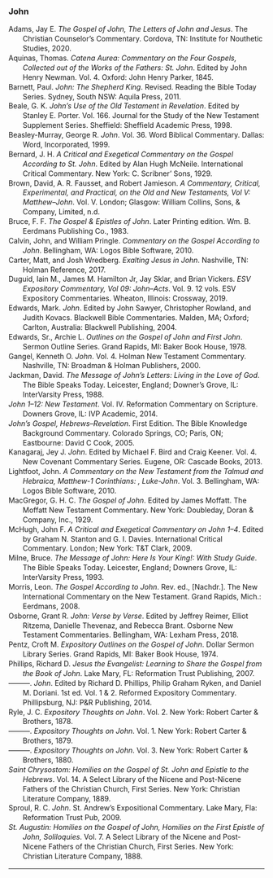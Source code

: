 ### John

<div class="csl-bib-body" style="line-height: 1.35; margin-left: 2em; text-indent:-2em;">
  <div class="csl-entry">Adams, Jay E. <i>The Gospel of John, The Letters of John and Jesus</i>. The Christian Counselor’s Commentary. Cordova, TN: Institute for Nouthetic Studies, 2020.</div>
  <span class="Z3988" title="url_ver=Z39.88-2004&amp;ctx_ver=Z39.88-2004&amp;rfr_id=info%3Asid%2Fzotero.org%3A2&amp;rft_val_fmt=info%3Aofi%2Ffmt%3Akev%3Amtx%3Abook&amp;rft.genre=book&amp;rft.btitle=The%20Gospel%20of%20John%2C%20The%20Letters%20of%20John%20and%20Jesus&amp;rft.place=Cordova%2C%20TN&amp;rft.publisher=Institute%20for%20Nouthetic%20Studies&amp;rft.series=The%20Christian%20Counselor%E2%80%99s%20Commentary&amp;rft.aufirst=Jay%20E.&amp;rft.aulast=Adams&amp;rft.au=Jay%20E.%20Adams&amp;rft.date=2020"></span>
  <div class="csl-entry">Aquinas, Thomas. <i>Catena Aurea: Commentary on the Four Gospels, Collected out of the Works of the Fathers: St. John</i>. Edited by John Henry Newman. Vol. 4. Oxford: John Henry Parker, 1845.</div>
  <span class="Z3988" title="url_ver=Z39.88-2004&amp;ctx_ver=Z39.88-2004&amp;rfr_id=info%3Asid%2Fzotero.org%3A2&amp;rft_val_fmt=info%3Aofi%2Ffmt%3Akev%3Amtx%3Abook&amp;rft.genre=book&amp;rft.btitle=Catena%20Aurea%3A%20Commentary%20on%20the%20Four%20Gospels%2C%20Collected%20out%20of%20the%20Works%20of%20the%20Fathers%3A%20St.%20John&amp;rft.place=Oxford&amp;rft.publisher=John%20Henry%20Parker&amp;rft.aufirst=Thomas&amp;rft.aulast=Aquinas&amp;rft.au=Thomas%20Aquinas&amp;rft.au=John%20Henry%20Newman&amp;rft.date=1845"></span>
  <div class="csl-entry">Barnett, Paul. <i>John: The Shepherd King</i>. Revised. Reading the Bible Today Series. Sydney, South NSW: Aquila Press, 2011.</div>
  <span class="Z3988" title="url_ver=Z39.88-2004&amp;ctx_ver=Z39.88-2004&amp;rfr_id=info%3Asid%2Fzotero.org%3A2&amp;rft_val_fmt=info%3Aofi%2Ffmt%3Akev%3Amtx%3Abook&amp;rft.genre=book&amp;rft.btitle=John%3A%20The%20Shepherd%20King&amp;rft.place=Sydney%2C%20South%20NSW&amp;rft.publisher=Aquila%20Press&amp;rft.edition=Revised&amp;rft.series=Reading%20the%20Bible%20Today%20Series&amp;rft.aufirst=Paul&amp;rft.aulast=Barnett&amp;rft.au=Paul%20Barnett&amp;rft.date=2011"></span>
  <div class="csl-entry">Beale, G. K. <i>John’s Use of the Old Testament in Revelation</i>. Edited by Stanley E. Porter. Vol. 166. Journal for the Study of the New Testament Supplement Series. Sheffield: Sheffield Academic Press, 1998.</div>
  <span class="Z3988" title="url_ver=Z39.88-2004&amp;ctx_ver=Z39.88-2004&amp;rfr_id=info%3Asid%2Fzotero.org%3A2&amp;rft_val_fmt=info%3Aofi%2Ffmt%3Akev%3Amtx%3Abook&amp;rft.genre=book&amp;rft.btitle=John%E2%80%99s%20Use%20of%20the%20Old%20Testament%20in%20Revelation&amp;rft.place=Sheffield&amp;rft.publisher=Sheffield%20Academic%20Press&amp;rft.series=Journal%20for%20the%20Study%20of%20the%20New%20Testament%20Supplement%20Series&amp;rft.aufirst=G.%20K.&amp;rft.aulast=Beale&amp;rft.au=G.%20K.%20Beale&amp;rft.au=Stanley%20E.%20Porter&amp;rft.date=1998"></span>
  <div class="csl-entry">Beasley-Murray, George R. <i>John</i>. Vol. 36. Word Biblical Commentary. Dallas: Word, Incorporated, 1999.</div>
  <span class="Z3988" title="url_ver=Z39.88-2004&amp;ctx_ver=Z39.88-2004&amp;rfr_id=info%3Asid%2Fzotero.org%3A2&amp;rft_val_fmt=info%3Aofi%2Ffmt%3Akev%3Amtx%3Abook&amp;rft.genre=book&amp;rft.btitle=John&amp;rft.place=Dallas&amp;rft.publisher=Word%2C%20Incorporated&amp;rft.series=Word%20Biblical%20Commentary&amp;rft.aufirst=George%20R.&amp;rft.aulast=Beasley-Murray&amp;rft.au=George%20R.%20Beasley-Murray&amp;rft.date=1999"></span>
  <div class="csl-entry">Bernard, J. H. <i>A Critical and Exegetical Commentary on the Gospel According to St. John</i>. Edited by Alan Hugh McNeile. International Critical Commentary. New York: C. Scribner’ Sons, 1929.</div>
  <span class="Z3988" title="url_ver=Z39.88-2004&amp;ctx_ver=Z39.88-2004&amp;rfr_id=info%3Asid%2Fzotero.org%3A2&amp;rft_val_fmt=info%3Aofi%2Ffmt%3Akev%3Amtx%3Abook&amp;rft.genre=book&amp;rft.btitle=A%20critical%20and%20exegetical%20commentary%20on%20the%20Gospel%20according%20to%20St.%20John&amp;rft.place=New%20York&amp;rft.publisher=C.%20Scribner%E2%80%99%20Sons&amp;rft.series=International%20Critical%20Commentary&amp;rft.aufirst=J.%20H.&amp;rft.aulast=Bernard&amp;rft.au=J.%20H.%20Bernard&amp;rft.au=Alan%20Hugh%20McNeile&amp;rft.date=1929"></span>
  <div class="csl-entry">Brown, David, A. R. Fausset, and Robert Jamieson. <i>A Commentary, Critical, Experimental, and Practical, on the Old and New Testaments, Vol V: Matthew–John</i>. Vol. V. London; Glasgow: William Collins, Sons, &amp; Company, Limited, n.d.</div>
  <span class="Z3988" title="url_ver=Z39.88-2004&amp;ctx_ver=Z39.88-2004&amp;rfr_id=info%3Asid%2Fzotero.org%3A2&amp;rft_val_fmt=info%3Aofi%2Ffmt%3Akev%3Amtx%3Abook&amp;rft.genre=book&amp;rft.btitle=A%20Commentary%2C%20Critical%2C%20Experimental%2C%20and%20Practical%2C%20on%20the%20Old%20and%20New%20Testaments%2C%20Vol%20V%3A%20Matthew%E2%80%93John&amp;rft.place=London%3B%20Glasgow&amp;rft.publisher=William%20Collins%2C%20Sons%2C%20%26%20Company%2C%20Limited&amp;rft.aufirst=David&amp;rft.aulast=Brown&amp;rft.au=David%20Brown&amp;rft.au=A.%20R.%20Fausset&amp;rft.au=Robert%20Jamieson"></span>
  <div class="csl-entry">Bruce, F. F. <i>The Gospel &amp; Epistles of John</i>. Later Printing edition. Wm. B. Eerdmans Publishing Co., 1983.</div>
  <span class="Z3988" title="url_ver=Z39.88-2004&amp;ctx_ver=Z39.88-2004&amp;rfr_id=info%3Asid%2Fzotero.org%3A2&amp;rft_id=urn%3Aisbn%3A978-0-8028-4915-1&amp;rft_val_fmt=info%3Aofi%2Ffmt%3Akev%3Amtx%3Abook&amp;rft.genre=book&amp;rft.btitle=The%20Gospel%20%26%20Epistles%20of%20John&amp;rft.publisher=Wm.%20B.%20Eerdmans%20Publishing%20Co.&amp;rft.edition=Later%20Printing%20edition&amp;rft.aufirst=F.%20F.&amp;rft.aulast=Bruce&amp;rft.au=F.%20F.%20Bruce&amp;rft.date=1983-01-01&amp;rft.tpages=588&amp;rft.isbn=978-0-8028-4915-1&amp;rft.language=English"></span>
  <div class="csl-entry">Calvin, John, and William Pringle. <i>Commentary on the Gospel According to John</i>. Bellingham, WA: Logos Bible Software, 2010.</div>
  <span class="Z3988" title="url_ver=Z39.88-2004&amp;ctx_ver=Z39.88-2004&amp;rfr_id=info%3Asid%2Fzotero.org%3A2&amp;rft_val_fmt=info%3Aofi%2Ffmt%3Akev%3Amtx%3Abook&amp;rft.genre=book&amp;rft.btitle=Commentary%20on%20the%20Gospel%20according%20to%20John&amp;rft.place=Bellingham%2C%20WA&amp;rft.publisher=Logos%20Bible%20Software&amp;rft.aufirst=John&amp;rft.aulast=Calvin&amp;rft.au=John%20Calvin&amp;rft.au=William%20Pringle&amp;rft.date=2010"></span>
  <div class="csl-entry">Carter, Matt, and Josh Wredberg. <i>Exalting Jesus in John</i>. Nashville, TN: Holman Reference, 2017.</div>
  <span class="Z3988" title="url_ver=Z39.88-2004&amp;ctx_ver=Z39.88-2004&amp;rfr_id=info%3Asid%2Fzotero.org%3A2&amp;rft_val_fmt=info%3Aofi%2Ffmt%3Akev%3Amtx%3Abook&amp;rft.genre=book&amp;rft.btitle=Exalting%20Jesus%20in%20John&amp;rft.place=Nashville%2C%20TN&amp;rft.publisher=Holman%20Reference&amp;rft.aufirst=Matt&amp;rft.aulast=Carter&amp;rft.au=Matt%20Carter&amp;rft.au=Josh%20Wredberg&amp;rft.date=2017"></span>
  <div class="csl-entry">Duguid, Iain M., James M. Hamilton Jr, Jay Sklar, and Brian Vickers. <i>ESV Expository Commentary, Vol 09: John–Acts</i>. Vol. 9. 12 vols. ESV Expository Commentaries. Wheaton, Illinois: Crossway, 2019.</div>
  <span class="Z3988" title="url_ver=Z39.88-2004&amp;ctx_ver=Z39.88-2004&amp;rfr_id=info%3Asid%2Fzotero.org%3A2&amp;rft_id=urn%3Aisbn%3A978-1-4335-4660-0&amp;rft_val_fmt=info%3Aofi%2Ffmt%3Akev%3Amtx%3Abook&amp;rft.genre=book&amp;rft.btitle=ESV%20Expository%20Commentary%2C%20Vol%2009%3A%20John%E2%80%93Acts&amp;rft.place=Wheaton%2C%20Illinois&amp;rft.publisher=Crossway&amp;rft.series=ESV%20Expository%20Commentaries&amp;rft.aufirst=Iain%20M.&amp;rft.aulast=Duguid&amp;rft.au=Iain%20M.%20Duguid&amp;rft.au=James%20M.%20Hamilton%20Jr&amp;rft.au=Jay%20Sklar&amp;rft.au=Brian%20Vickers&amp;rft.date=2019-10-03&amp;rft.tpages=608&amp;rft.isbn=978-1-4335-4660-0&amp;rft.language=English"></span>
  <div class="csl-entry">Edwards, Mark. <i>John</i>. Edited by John Sawyer, Christopher Rowland, and Judith Kovacs. Blackwell Bible Commentaries. Malden, MA; Oxford; Carlton, Australia: Blackwell Publishing, 2004.</div>
  <span class="Z3988" title="url_ver=Z39.88-2004&amp;ctx_ver=Z39.88-2004&amp;rfr_id=info%3Asid%2Fzotero.org%3A2&amp;rft_val_fmt=info%3Aofi%2Ffmt%3Akev%3Amtx%3Abook&amp;rft.genre=book&amp;rft.btitle=John&amp;rft.place=Malden%2C%20MA%3B%20Oxford%3B%20Carlton%2C%20Australia&amp;rft.publisher=Blackwell%20Publishing&amp;rft.series=Blackwell%20Bible%20Commentaries&amp;rft.aufirst=Mark&amp;rft.aulast=Edwards&amp;rft.au=Mark%20Edwards&amp;rft.au=John%20Sawyer&amp;rft.au=Christopher%20Rowland&amp;rft.au=Judith%20Kovacs&amp;rft.date=2004"></span>
  <div class="csl-entry">Edwards, Sr., Archie L. <i>Outlines on the Gospel of John and First John</i>. Sermon Outline Series. Grand Rapids, MI: Baker Book House, 1978.</div>
  <span class="Z3988" title="url_ver=Z39.88-2004&amp;ctx_ver=Z39.88-2004&amp;rfr_id=info%3Asid%2Fzotero.org%3A2&amp;rft_val_fmt=info%3Aofi%2Ffmt%3Akev%3Amtx%3Abook&amp;rft.genre=book&amp;rft.btitle=Outlines%20on%20the%20Gospel%20of%20John%20and%20First%20John&amp;rft.place=Grand%20Rapids%2C%20MI&amp;rft.publisher=Baker%20Book%20House&amp;rft.series=Sermon%20Outline%20Series&amp;rft.aufirst=Sr.%2C%20Archie%20L.&amp;rft.aulast=Edwards&amp;rft.au=Sr.%2C%20Archie%20L.%20Edwards&amp;rft.date=1978"></span>
  <div class="csl-entry">Gangel, Kenneth O. <i>John</i>. Vol. 4. Holman New Testament Commentary. Nashville, TN: Broadman &amp; Holman Publishers, 2000.</div>
  <span class="Z3988" title="url_ver=Z39.88-2004&amp;ctx_ver=Z39.88-2004&amp;rfr_id=info%3Asid%2Fzotero.org%3A2&amp;rft_val_fmt=info%3Aofi%2Ffmt%3Akev%3Amtx%3Abook&amp;rft.genre=book&amp;rft.btitle=John&amp;rft.place=Nashville%2C%20TN&amp;rft.publisher=Broadman%20%26%20Holman%20Publishers&amp;rft.series=Holman%20New%20Testament%20Commentary&amp;rft.aufirst=Kenneth%20O.&amp;rft.aulast=Gangel&amp;rft.au=Kenneth%20O.%20Gangel&amp;rft.date=2000"></span>
  <div class="csl-entry">Jackman, David. <i>The Message of John’s Letters: Living in the Love of God</i>. The Bible Speaks Today. Leicester, England; Downer’s Grove, IL: InterVarsity Press, 1988.</div>
  <span class="Z3988" title="url_ver=Z39.88-2004&amp;ctx_ver=Z39.88-2004&amp;rfr_id=info%3Asid%2Fzotero.org%3A2&amp;rft_val_fmt=info%3Aofi%2Ffmt%3Akev%3Amtx%3Abook&amp;rft.genre=book&amp;rft.btitle=The%20message%20of%20John%E2%80%99s%20letters%3A%20living%20in%20the%20love%20of%20God&amp;rft.place=Leicester%2C%20England%3B%20Downer%E2%80%99s%20Grove%2C%20IL&amp;rft.publisher=InterVarsity%20Press&amp;rft.series=The%20Bible%20Speaks%20Today&amp;rft.aufirst=David&amp;rft.aulast=Jackman&amp;rft.au=David%20Jackman&amp;rft.date=1988"></span>
  <div class="csl-entry"><i>John 1–12: New Testament</i>. Vol. IV. Reformation Commentary on Scripture. Downers Grove, IL: IVP Academic, 2014.</div>
  <span class="Z3988" title="url_ver=Z39.88-2004&amp;ctx_ver=Z39.88-2004&amp;rfr_id=info%3Asid%2Fzotero.org%3A2&amp;rft_val_fmt=info%3Aofi%2Ffmt%3Akev%3Amtx%3Abook&amp;rft.genre=book&amp;rft.btitle=John%201%E2%80%9312%3A%20New%20Testament&amp;rft.place=Downers%20Grove%2C%20IL&amp;rft.publisher=IVP%20Academic&amp;rft.series=Reformation%20Commentary%20on%20Scripture&amp;rft.date=2014"></span>
  <div class="csl-entry"><i>John’s Gospel, Hebrews–Revelation</i>. First Edition. The Bible Knowledge Background Commentary. Colorado Springs, CO; Paris, ON; Eastbourne: David C Cook, 2005.</div>
  <span class="Z3988" title="url_ver=Z39.88-2004&amp;ctx_ver=Z39.88-2004&amp;rfr_id=info%3Asid%2Fzotero.org%3A2&amp;rft_val_fmt=info%3Aofi%2Ffmt%3Akev%3Amtx%3Abook&amp;rft.genre=book&amp;rft.btitle=John%E2%80%99s%20Gospel%2C%20Hebrews%E2%80%93Revelation&amp;rft.place=Colorado%20Springs%2C%20CO%3B%20Paris%2C%20ON%3B%20Eastbourne&amp;rft.publisher=David%20C%20Cook&amp;rft.edition=First%20Edition&amp;rft.series=The%20Bible%20Knowledge%20Background%20Commentary&amp;rft.date=2005"></span>
  <div class="csl-entry">Kanagaraj, Jey J. <i>John</i>. Edited by Michael F. Bird and Craig Keener. Vol. 4. New Covenant Commentary Series. Eugene, OR: Cascade Books, 2013.</div>
  <span class="Z3988" title="url_ver=Z39.88-2004&amp;ctx_ver=Z39.88-2004&amp;rfr_id=info%3Asid%2Fzotero.org%3A2&amp;rft_val_fmt=info%3Aofi%2Ffmt%3Akev%3Amtx%3Abook&amp;rft.genre=book&amp;rft.btitle=John&amp;rft.place=Eugene%2C%20OR&amp;rft.publisher=Cascade%20Books&amp;rft.series=New%20Covenant%20Commentary%20Series&amp;rft.aufirst=Jey%20J.&amp;rft.aulast=Kanagaraj&amp;rft.au=Jey%20J.%20Kanagaraj&amp;rft.au=Michael%20F.%20Bird&amp;rft.au=Craig%20Keener&amp;rft.date=2013"></span>
  <div class="csl-entry">Lightfoot, John. <i>A Commentary on the New Testament from the Talmud and Hebraica, Matthew-1 Corinthians: , Luke-John</i>. Vol. 3. Bellingham, WA: Logos Bible Software, 2010.</div>
  <span class="Z3988" title="url_ver=Z39.88-2004&amp;ctx_ver=Z39.88-2004&amp;rfr_id=info%3Asid%2Fzotero.org%3A2&amp;rft_val_fmt=info%3Aofi%2Ffmt%3Akev%3Amtx%3Abook&amp;rft.genre=book&amp;rft.btitle=A%20Commentary%20on%20the%20New%20Testament%20from%20the%20Talmud%20and%20Hebraica%2C%20Matthew-1%20Corinthians%3A%20%2C%20Luke-John&amp;rft.place=Bellingham%2C%20WA&amp;rft.publisher=Logos%20Bible%20Software&amp;rft.aufirst=John&amp;rft.aulast=Lightfoot&amp;rft.au=John%20Lightfoot&amp;rft.date=2010"></span>
  <div class="csl-entry">MacGregor, G. H. C. <i>The Gospel of John</i>. Edited by James Moffatt. The Moffatt New Testament Commentary. New York: Doubleday, Doran &amp; Company, Inc., 1929.</div>
  <span class="Z3988" title="url_ver=Z39.88-2004&amp;ctx_ver=Z39.88-2004&amp;rfr_id=info%3Asid%2Fzotero.org%3A2&amp;rft_val_fmt=info%3Aofi%2Ffmt%3Akev%3Amtx%3Abook&amp;rft.genre=book&amp;rft.btitle=The%20Gospel%20of%20John&amp;rft.place=New%20York&amp;rft.publisher=Doubleday%2C%20Doran%20%26%20Company%2C%20Inc.&amp;rft.series=The%20Moffatt%20New%20Testament%20Commentary&amp;rft.aufirst=G.%20H.%20C.&amp;rft.aulast=MacGregor&amp;rft.au=G.%20H.%20C.%20MacGregor&amp;rft.au=James%20Moffatt&amp;rft.date=1929"></span>
  <div class="csl-entry">McHugh, John F. <i>A Critical and Exegetical Commentary on John 1–4</i>. Edited by Graham N. Stanton and G. I. Davies. International Critical Commentary. London; New York: T&amp;T Clark, 2009.</div>
  <span class="Z3988" title="url_ver=Z39.88-2004&amp;ctx_ver=Z39.88-2004&amp;rfr_id=info%3Asid%2Fzotero.org%3A2&amp;rft_val_fmt=info%3Aofi%2Ffmt%3Akev%3Amtx%3Abook&amp;rft.genre=book&amp;rft.btitle=A%20Critical%20and%20Exegetical%20Commentary%20on%20John%201%E2%80%934&amp;rft.place=London%3B%20New%20York&amp;rft.publisher=T%26T%20Clark&amp;rft.series=International%20Critical%20Commentary&amp;rft.aufirst=John%20F.&amp;rft.aulast=McHugh&amp;rft.au=John%20F.%20McHugh&amp;rft.au=Graham%20N.%20Stanton&amp;rft.au=G.%20I.%20Davies&amp;rft.date=2009"></span>
  <div class="csl-entry">Milne, Bruce. <i>The Message of John: Here Is Your King!: With Study Guide</i>. The Bible Speaks Today. Leicester, England; Downers Grove, IL: InterVarsity Press, 1993.</div>
  <span class="Z3988" title="url_ver=Z39.88-2004&amp;ctx_ver=Z39.88-2004&amp;rfr_id=info%3Asid%2Fzotero.org%3A2&amp;rft_val_fmt=info%3Aofi%2Ffmt%3Akev%3Amtx%3Abook&amp;rft.genre=book&amp;rft.btitle=The%20message%20of%20John%3A%20here%20is%20your%20king!%3A%20with%20study%20guide&amp;rft.place=Leicester%2C%20England%3B%20Downers%20Grove%2C%20IL&amp;rft.publisher=InterVarsity%20Press&amp;rft.series=The%20Bible%20Speaks%20Today&amp;rft.aufirst=Bruce&amp;rft.aulast=Milne&amp;rft.au=Bruce%20Milne&amp;rft.date=1993"></span>
  <div class="csl-entry">Morris, Leon. <i>The Gospel According to John</i>. Rev. ed., [Nachdr.]. The New International Commentary on the New Testament. Grand Rapids, Mich.: Eerdmans, 2008.</div>
  <span class="Z3988" title="url_ver=Z39.88-2004&amp;ctx_ver=Z39.88-2004&amp;rfr_id=info%3Asid%2Fzotero.org%3A2&amp;rft_id=urn%3Aisbn%3A978-0-8028-2504-9&amp;rft_val_fmt=info%3Aofi%2Ffmt%3Akev%3Amtx%3Abook&amp;rft.genre=book&amp;rft.btitle=The%20Gospel%20according%20to%20John&amp;rft.place=Grand%20Rapids%2C%20Mich.&amp;rft.publisher=Eerdmans&amp;rft.edition=Rev.%20ed.%2C%20%5BNachdr.%5D&amp;rft.series=The%20new%20international%20commentary%20on%20the%20New%20Testament&amp;rft.aufirst=Leon&amp;rft.aulast=Morris&amp;rft.au=Leon%20Morris&amp;rft.date=2008&amp;rft.tpages=824&amp;rft.isbn=978-0-8028-2504-9&amp;rft.language=eng"></span>
  <div class="csl-entry">Osborne, Grant R. <i>John: Verse by Verse</i>. Edited by Jeffrey Reimer, Elliot Ritzema, Danielle Thevenaz, and Rebecca Brant. Osborne New Testament Commentaries. Bellingham, WA: Lexham Press, 2018.</div>
  <span class="Z3988" title="url_ver=Z39.88-2004&amp;ctx_ver=Z39.88-2004&amp;rfr_id=info%3Asid%2Fzotero.org%3A2&amp;rft_val_fmt=info%3Aofi%2Ffmt%3Akev%3Amtx%3Abook&amp;rft.genre=book&amp;rft.btitle=John%3A%20Verse%20by%20Verse&amp;rft.place=Bellingham%2C%20WA&amp;rft.publisher=Lexham%20Press&amp;rft.series=Osborne%20New%20Testament%20Commentaries&amp;rft.aufirst=Grant%20R.&amp;rft.aulast=Osborne&amp;rft.au=Grant%20R.%20Osborne&amp;rft.au=Jeffrey%20Reimer&amp;rft.au=Elliot%20Ritzema&amp;rft.au=Danielle%20Thevenaz&amp;rft.au=Rebecca%20Brant&amp;rft.date=2018"></span>
  <div class="csl-entry">Pentz, Croft M. <i>Expository Outlines on the Gospel of John</i>. Dollar Sermon Library Series. Grand Rapids, MI: Baker Book House, 1974.</div>
  <span class="Z3988" title="url_ver=Z39.88-2004&amp;ctx_ver=Z39.88-2004&amp;rfr_id=info%3Asid%2Fzotero.org%3A2&amp;rft_val_fmt=info%3Aofi%2Ffmt%3Akev%3Amtx%3Abook&amp;rft.genre=book&amp;rft.btitle=Expository%20Outlines%20on%20the%20Gospel%20of%20John&amp;rft.place=Grand%20Rapids%2C%20MI&amp;rft.publisher=Baker%20Book%20House&amp;rft.series=Dollar%20Sermon%20Library%20Series&amp;rft.aufirst=Croft%20M.&amp;rft.aulast=Pentz&amp;rft.au=Croft%20M.%20Pentz&amp;rft.date=1974"></span>
  <div class="csl-entry">Phillips, Richard D. <i>Jesus the Evangelist: Learning to Share the Gospel from the Book of John</i>. Lake Mary, FL: Reformation Trust Publishing, 2007.</div>
  <span class="Z3988" title="url_ver=Z39.88-2004&amp;ctx_ver=Z39.88-2004&amp;rfr_id=info%3Asid%2Fzotero.org%3A2&amp;rft_val_fmt=info%3Aofi%2Ffmt%3Akev%3Amtx%3Abook&amp;rft.genre=book&amp;rft.btitle=Jesus%20the%20evangelist%3A%20Learning%20to%20Share%20the%20Gospel%20from%20the%20Book%20of%20John&amp;rft.place=Lake%20Mary%2C%20FL&amp;rft.publisher=Reformation%20Trust%20Publishing&amp;rft.aufirst=Richard%20D.&amp;rft.aulast=Phillips&amp;rft.au=Richard%20D.%20Phillips&amp;rft.date=2007"></span>
  <div class="csl-entry">———. <i>John</i>. Edited by Richard D. Phillips, Philip Graham Ryken, and Daniel M. Doriani. 1st ed. Vol. 1 &amp; 2. Reformed Expository Commentary. Phillipsburg, NJ: P&amp;R Publishing, 2014.</div>
  <span class="Z3988" title="url_ver=Z39.88-2004&amp;ctx_ver=Z39.88-2004&amp;rfr_id=info%3Asid%2Fzotero.org%3A2&amp;rft_val_fmt=info%3Aofi%2Ffmt%3Akev%3Amtx%3Abook&amp;rft.genre=book&amp;rft.btitle=John&amp;rft.place=Phillipsburg%2C%20NJ&amp;rft.publisher=P%26R%20Publishing&amp;rft.edition=1st%20ed.&amp;rft.series=Reformed%20Expository%20Commentary&amp;rft.aufirst=Richard%20D.&amp;rft.aulast=Phillips&amp;rft.au=Richard%20D.%20Phillips&amp;rft.au=Richard%20D.%20Phillips&amp;rft.au=Philip%20Graham%20Ryken&amp;rft.au=Daniel%20M.%20Doriani&amp;rft.date=2014"></span>
  <div class="csl-entry">Ryle, J. C. <i>Expository Thoughts on John</i>. Vol. 2. New York: Robert Carter &amp; Brothers, 1878.</div>
  <span class="Z3988" title="url_ver=Z39.88-2004&amp;ctx_ver=Z39.88-2004&amp;rfr_id=info%3Asid%2Fzotero.org%3A2&amp;rft_val_fmt=info%3Aofi%2Ffmt%3Akev%3Amtx%3Abook&amp;rft.genre=book&amp;rft.btitle=Expository%20Thoughts%20on%20John&amp;rft.place=New%20York&amp;rft.publisher=Robert%20Carter%20%26%20Brothers&amp;rft.aufirst=J.%20C.&amp;rft.aulast=Ryle&amp;rft.au=J.%20C.%20Ryle&amp;rft.date=1878"></span>
  <div class="csl-entry">———. <i>Expository Thoughts on John</i>. Vol. 1. New York: Robert Carter &amp; Brothers, 1879.</div>
  <span class="Z3988" title="url_ver=Z39.88-2004&amp;ctx_ver=Z39.88-2004&amp;rfr_id=info%3Asid%2Fzotero.org%3A2&amp;rft_val_fmt=info%3Aofi%2Ffmt%3Akev%3Amtx%3Abook&amp;rft.genre=book&amp;rft.btitle=Expository%20Thoughts%20on%20John&amp;rft.place=New%20York&amp;rft.publisher=Robert%20Carter%20%26%20Brothers&amp;rft.aufirst=J.%20C.&amp;rft.aulast=Ryle&amp;rft.au=J.%20C.%20Ryle&amp;rft.date=1879"></span>
  <div class="csl-entry">———. <i>Expository Thoughts on John</i>. Vol. 3. New York: Robert Carter &amp; Brothers, 1880.</div>
  <span class="Z3988" title="url_ver=Z39.88-2004&amp;ctx_ver=Z39.88-2004&amp;rfr_id=info%3Asid%2Fzotero.org%3A2&amp;rft_val_fmt=info%3Aofi%2Ffmt%3Akev%3Amtx%3Abook&amp;rft.genre=book&amp;rft.btitle=Expository%20Thoughts%20on%20John&amp;rft.place=New%20York&amp;rft.publisher=Robert%20Carter%20%26%20Brothers&amp;rft.aufirst=J.%20C.&amp;rft.aulast=Ryle&amp;rft.au=J.%20C.%20Ryle&amp;rft.date=1880"></span>
  <div class="csl-entry"><i>Saint Chrysostom: Homilies on the Gospel of St. John and Epistle to the Hebrews</i>. Vol. 14. A Select Library of the Nicene and Post-Nicene Fathers of the Christian Church, First Series. New York: Christian Literature Company, 1889.</div>
  <span class="Z3988" title="url_ver=Z39.88-2004&amp;ctx_ver=Z39.88-2004&amp;rfr_id=info%3Asid%2Fzotero.org%3A2&amp;rft_val_fmt=info%3Aofi%2Ffmt%3Akev%3Amtx%3Abook&amp;rft.genre=book&amp;rft.btitle=Saint%20Chrysostom%3A%20Homilies%20on%20the%20Gospel%20of%20St.%20John%20and%20Epistle%20to%20the%20Hebrews&amp;rft.place=New%20York&amp;rft.publisher=Christian%20Literature%20Company&amp;rft.series=A%20Select%20Library%20of%20the%20Nicene%20and%20Post-Nicene%20Fathers%20of%20the%20Christian%20Church%2C%20First%20Series&amp;rft.date=1889"></span>
  <div class="csl-entry">Sproul, R. C. <i>John</i>. St. Andrew’s Expositional Commentary. Lake Mary, Fla: Reformation Trust Pub, 2009.</div>
  <span class="Z3988" title="url_ver=Z39.88-2004&amp;ctx_ver=Z39.88-2004&amp;rfr_id=info%3Asid%2Fzotero.org%3A2&amp;rft_id=urn%3Aisbn%3A978-1-56769-185-6&amp;rft_val_fmt=info%3Aofi%2Ffmt%3Akev%3Amtx%3Abook&amp;rft.genre=book&amp;rft.btitle=John&amp;rft.place=Lake%20Mary%2C%20Fla&amp;rft.publisher=Reformation%20Trust%20Pub&amp;rft.series=St.%20Andrew's%20expositional%20commentary&amp;rft.aufirst=R.%20C.&amp;rft.aulast=Sproul&amp;rft.au=R.%20C.%20Sproul&amp;rft.date=2009&amp;rft.tpages=414&amp;rft.isbn=978-1-56769-185-6"></span>
  <div class="csl-entry"><i>St. Augustin: Homilies on the Gospel of John, Homilies on the First Epistle of John, Soliloquies</i>. Vol. 7. A Select Library of the Nicene and Post-Nicene Fathers of the Christian Church, First Series. New York: Christian Literature Company, 1888.</div>
  <span class="Z3988" title="url_ver=Z39.88-2004&amp;ctx_ver=Z39.88-2004&amp;rfr_id=info%3Asid%2Fzotero.org%3A2&amp;rft_val_fmt=info%3Aofi%2Ffmt%3Akev%3Amtx%3Abook&amp;rft.genre=book&amp;rft.btitle=St.%20Augustin%3A%20Homilies%20on%20the%20Gospel%20of%20John%2C%20Homilies%20on%20the%20First%20Epistle%20of%20John%2C%20Soliloquies&amp;rft.place=New%20York&amp;rft.publisher=Christian%20Literature%20Company&amp;rft.series=A%20Select%20Library%20of%20the%20Nicene%20and%20Post-Nicene%20Fathers%20of%20the%20Christian%20Church%2C%20First%20Series&amp;rft.date=1888"></span>
</div>
<hr>
